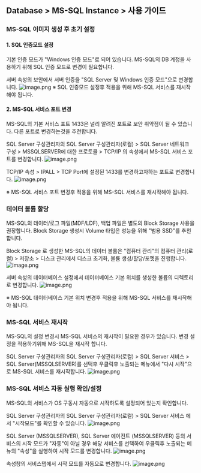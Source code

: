 ## Database > MS-SQL Instance > 사용 가이드

### MS-SQL 이미지 생성 후 초기 설정
#### 1. SQL 인증모드 설정 
기본 인증 모드가 "Windows 인증 모드"로 되어 있습니다. 
MS-SQL의 DB 계정을 사용하기 위해 SQL 인증 모드로 변경이 필요합니다. 

서버 속성의 보안에서 서버 인증을 "SQL Server 및 Windows 인증 모드"으로 변경합니다.
![image.png](/files/2275955677822839836)
※ SQL 인증모드 설정후 적용을 위해 MS-SQL 서비스를 재시작해야 됩니다. 

#### 2. MS-SQL 서비스 포트 변경 
MS-SQL의 기본 서비스 포트 1433은 널리 알려진 포트로 보안 취약점이 될 수 있습니다.
다른 포트로 변경하는것을 추천합니다. 

SQL Server 구성관리자의 SQL Server 구성관리자(로컬) > SQL Server 네트워크 구성 > MSSQLSERVER에 대한 프로토콜 > TCP/IP 의 속성에서 MS-SQL 서비스 포트를 변경합니다.
![image.png](/files/2275961179348076215)

TCP/IP 속성 > IPALL > TCP Port에 설정된 1433를 변경하고자하는 포트로 변경합니다.
![image.png](/files/2275962828638922719)

※ MS-SQL 서비스 포트 변경후 적용을 위해 MS-SQL 서비스를 재시작해야 됩니다. 

### 데이터 볼륨 할당
MS-SQL의 데이터/로그 파일(MDF/LDF), 백업 파일은 별도의 Block Storage 사용을 권장합니다. 
Block Storage 생성시 Volume 타입은 성능을 위해 "범용 SSD"를 추천합니다.

Block Storage 로 생성한 MS-SQL의 데이터 볼륨은 "컴퓨터 관리"의 컴퓨터 관리(로컬) > 저장소 > 디스크 관리에서 디스크 초기화, 볼륨 생성/할당/포멧을 진행합니다.
![image.png](/files/2276036582055744961)

서버 속성의 데이터베이스 설정에서 데이터베이스 기본 위치를 생성한 볼륨의 디렉토리로 변경합니다.
![image.png](/files/2276042525424064867)

※ MS-SQL 데이터베이스 기본 위치 변경후 적용을 위해 MS-SQL 서비스를 재시작해야 됩니다. 

### MS-SQL 서비스 재시작
MS-SQL의 설정 변경시 MS-SQL 서비스의 재시작이 필요한 경우가 있습니다.
변경 설정을 적용하기위해 MS-SQL을 재시작 합니다. 

SQL Server 구성관리자의 SQL Server 구성관리자(로컬) > SQL Server 서비스 > SQL Server(MSSQLSERVER)를 선택후 우클릭후 노출되는 메뉴에서 "다시 시작"으로 MS-SQL 서비스를 재시작합니다.
![image.png](/files/2275964667240225332)

### MS-SQL 서비스 자동 실행 확인/설정
MS-SQL의 서비스가 OS 구동시 자동으로 시작하도록 설정되어 있는지 확인합니다. 

SQL Server 구성관리자의  SQL Server 구성관리자(로컬) > SQL Server 서비스 에서 "시작모드"를 확인할 수 있습니다. 
![image.png](/files/2275967052178724395)

SQL Server (MSSQLSERVER), SQL Server 에이전트 (MSSQLSERVER) 등의 서비스의 시작 모드가 "자동"이 아닐 경우 해당 서비스를 선택하여 우클릭후 노출되는 메뉴의 "속성"을 실행하여 시작 모드를 변경합니다.
![image.png](/files/2275968204493195031)

속성창의 서비스탭에서 시작 모드를 자동으로 변경합니다. 
![image.png](/files/2275968334918331199)

